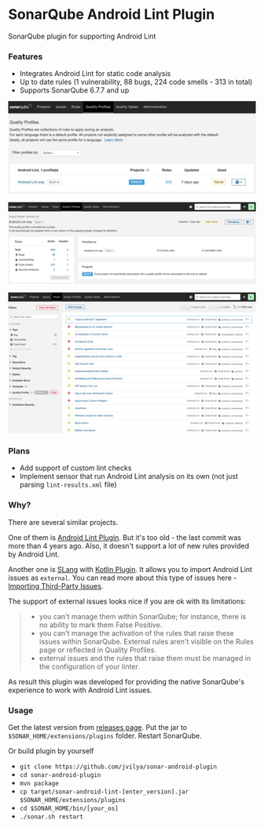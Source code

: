 # SonarQube Android Lint Plugin
SonarQube plugin for supporting Android Lint

### Features

- Integrates Android Lint for static code analysis
- Up to date rules (1 vulnerability, 88 bugs, 224 code smells - 313 in total)
- Supports SonarQube 6.7.7 and up

![Profile](docs/images/android-lint-profile.png)

![Details](docs/images/android-lint-details.png)

![Rules](docs/images/android-lint-rules.png)

### Plans

- Add support of custom lint checks
- Implement sensor that run Android Lint analysis on its own (not just parsing `lint-results.xml` file)

### Why?

There are several similar projects. 

One of them is [Android Lint Plugin](https://github.com/ofields/sonar-android).
But it's too old - the last commit was more than 4 years ago. Also, it doesn't support a lot of new rules provided 
by Android Lint.
 
Another one is [SLang](https://github.com/SonarSource/slang) with [Kotlin Plugin](https://github.com/SonarSource/slang/tree/master/sonar-kotlin-plugin).
It allows you to import Android Lint issues as `external`. You can read more about this type of issues here - 
[Importing Third-Party Issues](https://docs.sonarqube.org/latest/analysis/external-issues/).

The support of external issues looks nice if you are ok with its limitations:

> - you can't manage them within SonarQube; for instance, there is no ability to mark them False Positive.
> - you can't manage the activation of the rules that raise these issues within SonarQube. External rules aren't visible
> on the Rules page or reflected in Quality Profiles.
> - external issues and the rules that raise them must be managed in the configuration of your linter.

As result this plugin was developed for providing the native SonarQube's experience to work with Android Lint issues.

### Usage

Get the latest version from [releases page](https://github.com/jvilya/sonar-android-plugin/releases). Put the jar to 
`$SONAR_HOME/extensions/plugins` folder. Restart SonarQube.

Or build plugin by yourself

- `git clone https://github.com/jvilya/sonar-android-plugin`
- `cd sonar-android-plugin`
- `mvn package`
- `cp target/sonar-android-lint-[enter_version].jar $SONAR_HOME/extensions/plugins`
- `cd $SONAR_HOME/bin/[your_os]`
- `./sonar.sh restart`